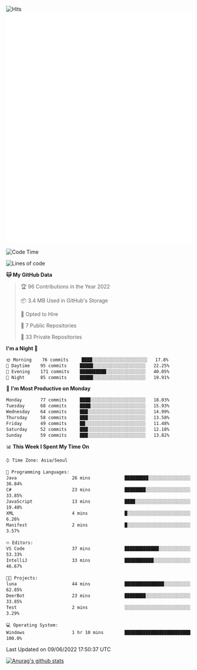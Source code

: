 ![Hits](https://hits.seeyoufarm.com/api/count/incr/badge.svg?url=https%3A%2F%2Fgithub.com%2Fkokose1234&count_bg=%2379C83D&title_bg=%23555555&icon=apple.svg&icon_color=%23E7E7E7&title=hits&edge_flat=false)
<br/>
![Metrics](https://github.com/kokose1234/kokose1234/blob/main/github-metrics.svg)

<!--START_SECTION:waka-->
![Code Time](http://img.shields.io/badge/Code%20Time-647%20hrs%2058%20mins-blue)

![Lines of code](https://img.shields.io/badge/From%20Hello%20World%20I%27ve%20Written-2%20Million%20lines%20of%20code-blue)

**🐱 My GitHub Data** 

> 🏆 96 Contributions in the Year 2022
 > 
> 📦 3.4 MB Used in GitHub's Storage 
 > 
> 💼 Opted to Hire
 > 
> 📜 7 Public Repositories 
 > 
> 🔑 33 Private Repositories  
 > 
**I'm a Night 🦉** 

```text
🌞 Morning    76 commits     ████░░░░░░░░░░░░░░░░░░░░░   17.8% 
🌆 Daytime    95 commits     █████░░░░░░░░░░░░░░░░░░░░   22.25% 
🌃 Evening    171 commits    ██████████░░░░░░░░░░░░░░░   40.05% 
🌙 Night      85 commits     █████░░░░░░░░░░░░░░░░░░░░   19.91%

```
📅 **I'm Most Productive on Monday** 

```text
Monday       77 commits     ████░░░░░░░░░░░░░░░░░░░░░   18.03% 
Tuesday      68 commits     ████░░░░░░░░░░░░░░░░░░░░░   15.93% 
Wednesday    64 commits     ███░░░░░░░░░░░░░░░░░░░░░░   14.99% 
Thursday     58 commits     ███░░░░░░░░░░░░░░░░░░░░░░   13.58% 
Friday       49 commits     ██░░░░░░░░░░░░░░░░░░░░░░░   11.48% 
Saturday     52 commits     ███░░░░░░░░░░░░░░░░░░░░░░   12.18% 
Sunday       59 commits     ███░░░░░░░░░░░░░░░░░░░░░░   13.82%

```


📊 **This Week I Spent My Time On** 

```text
⌚︎ Time Zone: Asia/Seoul

💬 Programming Languages: 
Java                     26 mins             █████████░░░░░░░░░░░░░░░░   36.84% 
C#                       23 mins             ████████░░░░░░░░░░░░░░░░░   33.85% 
JavaScript               13 mins             ████░░░░░░░░░░░░░░░░░░░░░   19.48% 
XML                      4 mins              █░░░░░░░░░░░░░░░░░░░░░░░░   6.26% 
Manifest                 2 mins              █░░░░░░░░░░░░░░░░░░░░░░░░   3.57%

🔥 Editors: 
VS Code                  37 mins             █████████████░░░░░░░░░░░░   53.33% 
IntelliJ                 33 mins             ███████████░░░░░░░░░░░░░░   46.67%

🐱‍💻 Projects: 
luna                     44 mins             ███████████████░░░░░░░░░░   62.85% 
DeerBot                  23 mins             ████████░░░░░░░░░░░░░░░░░   33.85% 
Test                     2 mins              ░░░░░░░░░░░░░░░░░░░░░░░░░   3.29%

💻 Operating System: 
Windows                  1 hr 10 mins        █████████████████████████   100.0%

```


 Last Updated on 09/06/2022 17:50:37 UTC
<!--END_SECTION:waka-->

[![Anurag's github stats](https://github-readme-stats.vercel.app/api?username=kokose1234&theme=dracula)](https://github.com/anuraghazra/github-readme-stats)



	
